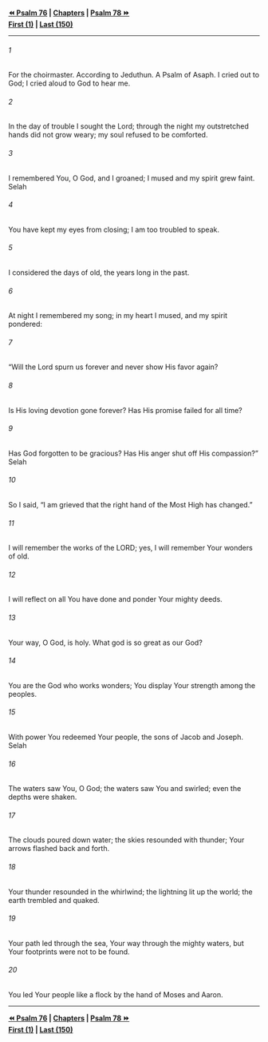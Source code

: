   
**[⏪ Psalm 76](./Psalm%2076.md) | [Chapters](./_index.md) | [Psalm 78 ⏩](./Psalm%2078.md)**  
**[First (1)](./Psalm%201.md) | [Last (150)](./Psalm%20150.md)**  
  
---  
  
###### 1  
For the choirmaster. According to Jeduthun. A Psalm of Asaph. I cried out to God; I cried aloud to God to hear me.  
  
###### 2  
In the day of trouble I sought the Lord; through the night my outstretched hands did not grow weary; my soul refused to be comforted.  
  
###### 3  
I remembered You, O God, and I groaned; I mused and my spirit grew faint. Selah  
  
###### 4  
You have kept my eyes from closing; I am too troubled to speak.  
  
###### 5  
I considered the days of old, the years long in the past.  
  
###### 6  
At night I remembered my song; in my heart I mused, and my spirit pondered:  
  
###### 7  
“Will the Lord spurn us forever and never show His favor again?  
  
###### 8  
Is His loving devotion gone forever? Has His promise failed for all time?  
  
###### 9  
Has God forgotten to be gracious? Has His anger shut off His compassion?” Selah  
  
###### 10  
So I said, “I am grieved that the right hand of the Most High has changed.”  
  
###### 11  
I will remember the works of the LORD; yes, I will remember Your wonders of old.  
  
###### 12  
I will reflect on all You have done and ponder Your mighty deeds.  
  
###### 13  
Your way, O God, is holy. What god is so great as our God?  
  
###### 14  
You are the God who works wonders; You display Your strength among the peoples.  
  
###### 15  
With power You redeemed Your people, the sons of Jacob and Joseph. Selah  
  
###### 16  
The waters saw You, O God; the waters saw You and swirled; even the depths were shaken.  
  
###### 17  
The clouds poured down water; the skies resounded with thunder; Your arrows flashed back and forth.  
  
###### 18  
Your thunder resounded in the whirlwind; the lightning lit up the world; the earth trembled and quaked.  
  
###### 19  
Your path led through the sea, Your way through the mighty waters, but Your footprints were not to be found.  
  
###### 20  
You led Your people like a flock by the hand of Moses and Aaron.  
  
  
---  
  
**[⏪ Psalm 76](./Psalm%2076.md) | [Chapters](./_index.md) | [Psalm 78 ⏩](./Psalm%2078.md)**  
**[First (1)](./Psalm%201.md) | [Last (150)](./Psalm%20150.md)**  
  
